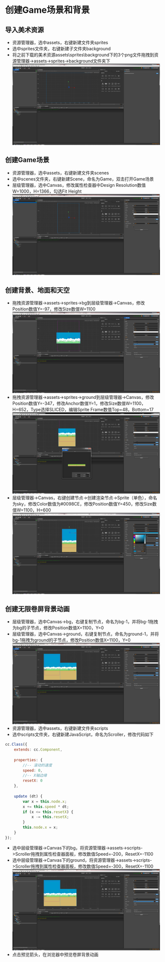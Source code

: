 # 创建Game场景和背景

## 导入美术资源

- 资源管理器，选中assets，右键新建文件夹sprites
- 选中sprites文件夹，右键新建子文件夹background
- 将之前下载的美术资源assets\sprites\background下的3个png文件拖拽到资源管理器->assets->sprites->background文件夹下
![2-1](/2-1.png)

## 创建Game场景
- 资源管理器，选中assets，右键新建文件夹scenes
- 选中scenes文件夹，右键新建Scene，命名为Game，双击打开Game场景
- 层级管理器，选中Canvas，修改属性检查器中Design Resolution数值W=1000，H=1366，勾选Fit Height
![2-2](/2-2.png)

## 创建背景、地面和天空
- 拖拽资源管理器->assets->sprites->bg到层级管理器->Canvas，修改Position数值Y=-97，修改Size数值W=1100
![2-3](/2-3.png)
- 拖拽资源管理器->assets->sprites->ground到层级管理器->Canvas，修改Position数值Y=-347，修改Anchor数值Y=1，修改Size数值W=1100，H=652，Type选择SLICED，编辑Sprite Frame数值Top=48，Bottom=17
![2-4](/2-4.png)
- 层级管理器->Canvas，右键创建节点->创建渲染节点->Sprite（单色），命名为sky，修改Color数值为#0098CE，修改Position数值Y=450，修改Size数值W=1100，H=600
![2-5](/2-5.png)

## 创建无限卷屏背景动画
- 层级管理器，选中Canvas->bg，右键复制节点，命名为bg-1，并将bg-1拖拽为bg的子节点，修改Position数值X=1100，Y=0
- 层级管理器，选中Canvas->ground，右键复制节点，命名为ground-1，并将bg-1拖拽为ground的子节点，修改Position数值X=1100，Y=0
![2-6](/2-6.png)
- 资源管理器，选中assets，右键新建文件夹scripts
- 选中scripts文件夹，右键新建JavaScript，命名为Scroller，修改代码如下
```js
cc.Class({
    extends: cc.Component,

    properties: {
        //-- 滚动的速度
        speed: 0,
        //-- X轴边缘
        resetX: 0
    },

    update (dt) {
        var x = this.node.x;
        x += this.speed * dt;
        if (x <= this.resetX) {
            x -= this.resetX;
        }
        this.node.x = x;
    }
});

```
- 选中层级管理器->Canvas下的bg，将资源管理器->assets->scripts->Scroller拖拽到属性检查器面板，修改数值Speed=-200，ResetX=-1100
- 选中层级管理器->Canvas下的ground，将资源管理器->assets->scripts->Scroller拖拽到属性检查器面板，修改数值Speed=-300，ResetX=-1100
![2-6](/2-6.png)
- 点击预览箭头，在浏览器中预览卷屏背景动画